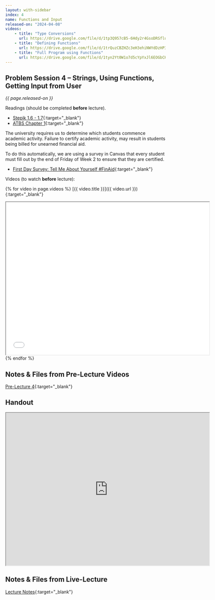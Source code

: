 ```yaml
---
layout: with-sidebar
index: 4
name: Functions and Input
released-on: "2024-04-08"
videos:
    - title: "Type Conversions"
      url: https://drive.google.com/file/d/1tp3Q957cB5-6Hdy2r4GsoDRSflucwGda
    - title: "Defining Functions"
      url: https://drive.google.com/file/d/1trQuzCBZHZc3eH3ehiNWYdDzHP3ojI-y
    - title: "Full Program using Functions"
      url: https://drive.google.com/file/d/1tyn2Yt0W1o7d5cYpYxJl6EOGbCKPtBaw
---
```


## Problem Session 4 – Strings, Using Functions, Getting Input from User

_{{ page.released-on }}_

Readings (should be completed **before** lecture). 
- [Stepik 1.6 - 1.7](https://stepik.org/lesson/567165/step/1?unit=561438){:target="_blank"}
- [ATBS Chapter 1](https://automatetheboringstuff.com/2e/chapter1/){:target="_blank"}

The university requires us to determine which students commence academic activity. Failure to certify academic activity, may result in students being billed for unearned financial aid.

To do this automatically, we are using a survey in Canvas that every student must fill out by the end of Friday of Week 2 to ensure that they are certified.
- [First Day Survey: Tell Me About Yourself #FinAid](https://canvas.ucsd.edu/courses/54799/quizzes/170078){:target="_blank"}

Videos (to watch **before** lecture):

{% for video in page.videos %}
[{{ video.title }}]({{ video.url }}){:target="_blank"}

<iframe src="{{ video.url }}/preview" width="640" height="480" allow="autoplay"></iframe>
{% endfor %}

## Notes & Files from Pre-Lecture Videos

[Pre-Lecture 4](https://github.com/ucsd-cse8a-sp24/ucsd-cse8a-sp24.github.io/tree/main/_pre-lectures/lecture-04){:target="_blank"}

## Handout

<iframe src="https://drive.google.com/file/d/17aCg01dSJ-owpHuEIkXlgvxYiKMFpJrT/preview" width="640" height="480" allow="autoplay"></iframe>

## Notes & Files from Live-Lecture

[Lecture Notes](https://drive.google.com/drive/folders/13j3YOhGFOiSrwdFCgTdaj2AzI2OAuGX-?usp=sharing){:target="_blank"}
